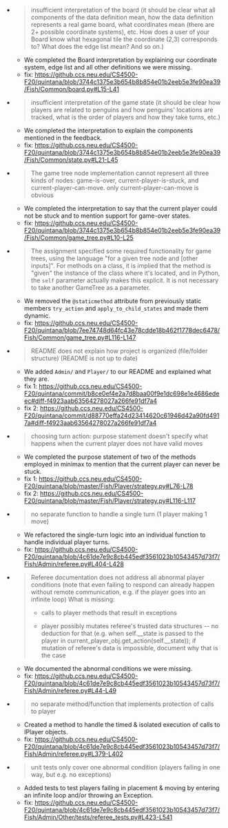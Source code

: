  - >insufficient interpretation of the board
(it should be clear what all components of the data definition mean,
 how the data definition represents a real game board,
 what coordinates mean (there are 2+ possible coordinate systems), etc. 
 How does a user of your Board know what hexagonal tile the coordinate (2,3) 
 corresponds to? What does the edge list mean? And so on.)
    - We completed the Board interpretation by explaining our coordinate system,
      edge list and all other definitions we were missing.
    - fix: https://github.ccs.neu.edu/CS4500-F20/quintana/blob/3744c1375e3b654b8b854e01b2eeb5e3fe90ea39/Fish/Common/board.py#L15-L41
 
 - >insufficient interpretation of the game state
(it should be clear
 how players are related to penguins and how penguins' locations are tracked,
 what is the order of players and how they take turns,
 etc.)
    - We completed the interpretation to explain the components mentioned in the feedback.
    - fix: https://github.ccs.neu.edu/CS4500-F20/quintana/blob/3744c1375e3b654b8b854e01b2eeb5e3fe90ea39/Fish/Common/state.py#L21-L45
    
 - >The game tree node implementation cannot represent all three kinds of nodes:
game-is-over, current-player-is-stuck, and current-player-can-move.
only current-player-can-move is obvious
    - We completed the interpretation to say that the current player could not be stuck and to mention support for game-over states.
    - fix: https://github.ccs.neu.edu/CS4500-F20/quintana/blob/3744c1375e3b654b8b854e01b2eeb5e3fe90ea39/Fish/Common/game_tree.py#L10-L25

 - >The assignment specified some required functionality for game trees, using the language "for a given tree node and [other inputs]". For methods on a class, it is implied that the method is "given" the instance of the class where it's located, and in Python, the `self` parameter actually makes this explicit. It is not necessary to take another GameTree as a parameter.
    - We removed the `@staticmethod` attribute from previously static members `try_action` and `apply_to_child_states` and made them dynamic.
    - fix:  https://github.ccs.neu.edu/CS4500-F20/quintana/blob/7ee74748d64fc43e78cdde18b462f1778dec6478/Fish/Common/game_tree.py#L116-L147
    
    
 - >README does not explain how project is organized (file/folder structure)
(README is not up to date)
    - We added `Admin/` and `Player/` to our README and explained what they are.
    - fix 1: https://github.ccs.neu.edu/CS4500-F20/quintana/commit/b8ce0ef4e2a7d8baa00f9e1dc698e1e4686edeec#diff-f4923aab63564278027a266fe91df7a4
    - fix 2: https://github.ccs.neu.edu/CS4500-F20/quintana/commit/d88770effa24d23414620c61946d42a90fd4917a#diff-f4923aab63564278027a266fe91df7a4

 - >choosing turn action: purpose statement doesn't specify what happens
when the current player does not have valid moves
    - We completed the purpose statement of two of the methods employed in minimax to mention that the current player can never be stuck.
    - fix 1: https://github.ccs.neu.edu/CS4500-F20/quintana/blob/master/Fish/Player/strategy.py#L76-L78
    - fix 2: https://github.ccs.neu.edu/CS4500-F20/quintana/blob/master/Fish/Player/strategy.py#L116-L117

 - >no separate function to handle a single turn (1 player making 1 move)
    - We refactored the single-turn logic into an individual function to handle individual player turns.
    - fix: https://github.ccs.neu.edu/CS4500-F20/quintana/blob/4c61de7e9c8cb445edf3561023b10543457d73f7/Fish/Admin/referee.py#L404-L428
 
 -   > Referee documentation does not address all abnormal player conditions
    (note that even failing to respond can already happen
     without remote communication, e.g. if the player goes into an infinite loop)
    What is missing:
      >  * calls to player methods that result in exceptions  
      >  
      >  * player possibly mutates referee's trusted data structures
      >-- no deduction for that
      >(e.g. when self.__state is passed to the player
      > in current_player_obj.get_action(self.__state));
      >if mutation of referee's data is impossible, document why that is the case
        - We documented the abnormal conditions we were missing.
        - fix: https://github.ccs.neu.edu/CS4500-F20/quintana/blob/4c61de7e9c8cb445edf3561023b10543457d73f7/Fish/Admin/referee.py#L44-L49

- >no separate method/function that implements protection of calls to player
    - Created a method to handle the timed & isolated execution of calls to IPlayer objects. 
    - fix: https://github.ccs.neu.edu/CS4500-F20/quintana/blob/4c61de7e9c8cb445edf3561023b10543457d73f7/Fish/Admin/referee.py#L379-L402

- >unit tests only cover one abnormal condition (players failing in one way,
but e.g. no exceptions)
    - Added tests to test players failing in placement & moving by entering an infinite loop and/or throwing an Exception.
    - fix: https://github.ccs.neu.edu/CS4500-F20/quintana/blob/4c61de7e9c8cb445edf3561023b10543457d73f7/Fish/Admin/Other/tests/referee_tests.py#L423-L541
